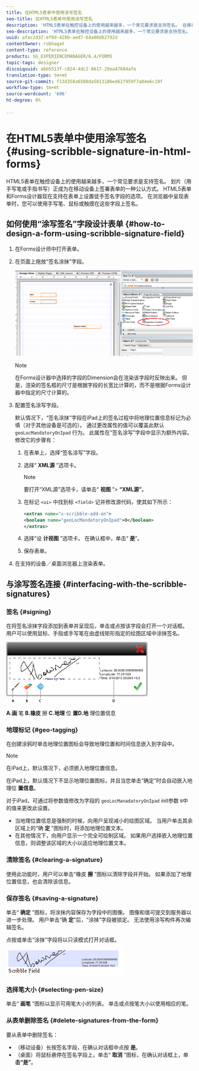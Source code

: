 ```yaml
---
title: 在HTML5表单中使用涂写签名
seo-title: 在HTML5表单中使用涂写签名
description: 'HTML5表单在触控设备上的使用越来越多，一个常见要求是支持签名。 在移动设备上对文档进行签名正成为在移动设备上对表单进行签名的公认方式。 '
seo-description: 'HTML5表单在触控设备上的使用越来越多，一个常见要求是支持签名。 在移动设备上对文档进行签名正成为在移动设备上对表单进行签名的公认方式。 '
uuid: afac2d37-ef0d-428b-aed7-64a00d62792d
contentOwner: robhagat
content-type: reference
products: SG_EXPERIENCEMANAGER/6.4/FORMS
topic-tags: designer
discoiquuid: abb5513f-c824-4dc2-8617-29ea47684afe
translation-type: tm+mt
source-git-commit: f13d358a6508da5813186ed61f959f7a84e6c19f
workflow-type: tm+mt
source-wordcount: '696'
ht-degree: 0%

---
```



# 在HTML5表单中使用涂写签名 {#using-scribble-signature-in-html-forms}

HTML5表单在触控设备上的使用越来越多，一个常见要求是支持签名。 划片（用手写笔或手指书写）正成为在移动设备上签署表单的一种公认方式。 HTML5表单和Forms设计器现在支持在表单上设置徒手签名字段的选项。 在浏览器中呈现表单时，您可以使用手写笔、鼠标或触摸在这些字段上签名。

## 如何使用“涂写签名”字段设计表单 {#how-to-design-a-form-using-scribble-signature-field}

1. 在Forms设计师中打开表单。
1. 在页面上拖放“签名涂抹”字段。

   ![designer_scribble](assets/designer_scribble.png)

   >[!NOTE]
   >
   >在Forms设计器中选择的字段的Dimension会在渲染该字段时反映出来。 但是，渲染的签名框的尺寸是根据字段的长宽比计算的，而不是根据Forms设计器中指定的尺寸计算的。

1. 配置签名涂写字段。

   默认情况下，“签名涂抹”字段在iPad上的签名过程中将地理位置信息标记为必填（对于其他设备是可选的）。 通过更改属性的值可以覆盖此默认 `geoLocMandatoryOnIpad` 行为。 此属性在“签名涂写”字段中显示为额外内容。 修改它的步骤有：

   1. 在表单上，选择“签名涂写”字段。
   1. 选择“ **XML源** ”选项卡。

      >[!NOTE]
      >
      >要打开“XML源”选项卡，请单击“ **视图** ”> **“XML源”**。

   1. 在标记 `<ui>` 中找到标 `<field>` 记并修改源代码，使其如下所示：

      ```xml
      <extras name="x-scribble-add-on">
      <boolean name="geoLocMandatoryOnIpad">0</boolean>
      </extras>
      ```

   1. 选择“设 **计视图** ”选项卡。 在确认框中，单击“ **是**”。
   1. 保存表单。

1. 在支持的设备／桌面浏览器上渲染表单。

## 与涂写签名连接 {#interfacing-with-the-scribble-signatures}

### 签名 {#signing}

在将签名涂抹字段添加到表单并呈现后，单击或点按该字段会打开一个对话框。 用户可以使用鼠标、手指或手写笔在由虚线矩形指定的绘图区域中涂抹签名。

![地理位置](assets/geolocation.png)

**A.画** 笔 **B.橡皮** 擦 **C.地理** 位 **置D.地** 理位置信息

### 地理标记 {#geo-tagging}

在创建涂鸦时单击地理位置图标会导致地理位置和时间信息嵌入到字段中。

>[!NOTE]
在iPad上，默认情况下，必须嵌入地理位置信息。

在iPad上，默认情况下不显示地理位置图标，并且当您单击“确定”时会自动嵌入地理位 **置信息**。

对于iPad，可通过将参数值修改为字段的 `geoLocManadatoryOnIpad` init参数 `0`中的值来更改此设置。

* 当地理位置信息是强制的时候，向用户呈现减小的绘图区域。 当用户单击其余区域上的“确 **定** ”图标时，将添加地理位置文本。
* 在其他情况下，向用户显示一个完全可绘制区域。 如果用户选择嵌入地理位置信息，则调整该区域的大小以适应地理位置文本。

### 清除签名 {#clearing-a-signature}

使用此功能时，用户可以单击“橡皮 **擦** ”图标以清除字段并开始。 如果添加了地理位置信息，也会清除该信息。

### 保存签名 {#saving-a-signature}

单击“ **确定** ”图标，将涂抹内容保存为字段中的图像。 图像和值可提交到服务器以进一步处理。 用户单击“确 **定**”后，“涂抹”字段被锁定。 无法使用涂写构件再次编辑签名。

点按或单击“涂抹”字段将以只读模式打开对话框。

![3](assets/3.png)

### 选择笔大小 {#selecting-pen-size}

单击“ **画笔** ”图标以显示可用笔大小的列表。 单击或点按笔大小以使用相应的笔。

### 从表单删除签名 {#delete-signatures-from-the-form}

要从表单中删除签名：

* （移动设备）长按签名字段，在确认对话框中点按 **是**。
* （桌面）将鼠标悬停在签名字段上，单击“ **取消** ”图标，在确认对话框上，单 **击“是”**。
